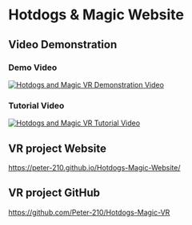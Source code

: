 # Hotdogs & Magic Website

## Video Demonstration

### Demo Video
[![Hotdogs and Magic VR Demonstration Video](https://img.youtube.com/vi/YL8YKeyOaFU/0.jpg)](https://www.youtube.com/watch?v=YL8YKeyOaFU)

### Tutorial Video
[![Hotdogs and Magic VR Tutorial Video](https://img.youtube.com/vi/9b0RasUp2wA/0.jpg)](https://www.youtube.com/watch?v=9b0RasUp2wA)

## VR project Website
https://peter-210.github.io/Hotdogs-Magic-Website/

## VR project GitHub
https://github.com/Peter-210/Hotdogs-Magic-VR
